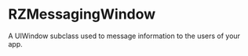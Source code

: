 RZMessagingWindow
=================

A UIWindow subclass used to message information to the users of your app.
